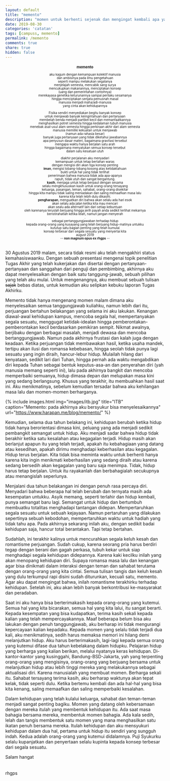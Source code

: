 ```yaml
---
layout: default
title: "memento"
description: "momen untuk berhenti sejenak dan mengingat kembali apa yang telah berlalu untuk, menarik pelajaran tentang apa yang telah berlalu, apa yang telah didapat lalu kemudian dapat mempersiapkan diri untuk apa yang akan dihadapi"
date: 2019-08-30
categories: 'catatan'
tags: [campuss, memento]
permalink: /memento
comments: true
share: true
hidden: false
---
```


<div style="font-size:70%; text-align:center;">
<h3>memento</h3>
aku kagum dengan kemampuan kolektif manusia
<br/>dan ambisinya pada ilmu pengetahuan
<br/>seperti mampu melakukan segalanya
<br/>menjelajah semesta, mencabik sang surya
<br/>mencukupkan makanannya, menciptakan konsep
<br/>(uang dan pemerintahan contohnya)
<br/>merekayasa genetika keturunannya sampai perilaku sesamanya
<br/>hingga menciptakan senjata pemusnah masal
<br/>manusia menjadi maha/adi-manusia
<br/>yang cinta akan kehidupannya
<br/>.
<br/>Fisika sendiri menyediakan begitu banyak konsep
<br/>untuk menjawab banyak keingintahuan dan pertanyaan
<br/>membelah benda menjadi partikel kecil dan memanfaatkannya
<br/>menghasilkan potret semesta hingga kedalaman tubuh manusia
<br/>menebak asal-usul alam semesta hingga perkiraan akhir dari alam semesta
<br/>manusia memiliki kekuatan untuk menjawab
<br/>(namun ada rahasia besar)
<br/>banyak juga pertanyaan yang tidak diketahui jawabannya
<br/>apa penyusun dasar materi, bagaimana gravitasi tersebut
<br/>mengapa waktu hanya berjalan satu arah
<br/>hingga bagaimana menyatukan semua konsep tersebut
<br/>dalam satu kesatuan utuh
<br/>.
<br/>diakhir perjalanan aku menyadari
<br/>kemampuan untuk tetap bertahan waras
<br/>dengan mengisi diri akan tiga konsep penting
<br/><b>iman</b>, mengisi lobang-lobang kosong atas ketidaktahuan
<br/>bukti untuk hal yang tidak terlihat
<br/>penerimaan bahwa manusia tidak ada apa-apanya
<br/>rapuh, tidak utuh dan sangat bergantung.
<br/><b>kasih</b>, menjaga untuk tetap berpaut dengan sesama
<br/>selalu mengkhususkan kasih untuk orang-orang tersayang
<br/>keluarga, pasangan, teman, sahabat, orang-orang disekitar
<br/>hingga kita mampu tidak saling meniadakan dan saling memaafkan masa lalu
<br/>karena kita telah lebih dulu dikasihi.
<br/><b>pengharapan</b>, menguatkan diri bahwa akan selalu ada hari esok
<br/>akan selalu ada jalan ketika kita mau mencari
<br/>akan sealu ada alternatif lain dari setiap kebuntuan
<br/>oleh karenanya teruslah berjuang hingga jerih payah anda sedikit terlihat mekarnya
<br/>beristirahatlah ketika lelah, namun jangan menyerah
<br/>.
<br/>sebagai pertanggungjawaban terhadap hidup
<br/>kepada orang-orang yang kusayang yang telah berjuang hidup-matinya untukku
<br/>kututup satu bagian penting yang telah kumulai
<br/>konsep terbesar dari segala sesuatu yang menyertai kita
<br/>august 2019
<br/>-- <b>non magnum opus ex rhgps</b> --
<br/>
</div>
<br/>

30 Agustus 2019 malam, secara tidak resmi aku telah mengakhiri status kemahasiswaanku. Dengan sebuah presentasi mengenai topik penelitian Tugas Akhir yang telah kukerjakan dan disertai dengan pertanyaan-pertanyaan dan sanggahan dari penguji dan pembimbing, akhirnya aku dapat menyelesaikan dengan baik satu tanggung-jawab, sebuah pilihan yang telah aku mulai. Untuk mengenangnya, aku membuat sebuah tulisan ~~sajak~~ bebas diatas, untuk kemudian aku selipkan kebuku laporan Tugas Akhirku.

Memento tidak hanya mengenang momen malam dimana aku menyelesaikan semua tanggungjawab kuliahku, namun lebih dari itu, perjuangan bertahun belakangan yang selama ini aku lakukan. Kenangan diawal-awal kehidupan kampus, mencoba segala hal, mempertanyakan segala sesuatu, menggugat ketidak-idealan hingga pemberontakan-pemberontakan kecil berdasarkan pemikiran sempit. Nikmat awalnya, berjibaku dengan berbagai masalah, menjadi dewasa dan mencoba bertanggungjawab. Namun pada akhirnya frustasi dan kalah juga dengan keadaan. Ketika perjuangan tidak membawakan hasil, ketika usaha mandek, tertipu akan ilusi dan romansa kebebasan, hingga seolah tidak punya lagi sesuatu yang ingin diraih, hancur-lebur hidup. Mulailah hilang dari kenyataan, sedikit lari dari Tuhan, hingga pernah ada waktu mengabdikan diri kepada Tuhan sebagai bentuk keputus-asa-an dan penyerahan diri (yah manusia memang seperti ini), lalu pada akhirnya bangkit dan mencoba memperbaiki semuanya, hidup dimasa depan dan melupakan masa kini yang sedang berlangsung. Khusus yang terakhir, itu membuahkan hasil saat ini. Aku menikmatinya, sebelum kemudian tersadar bahwa aku kehilangan masa lalu dan momen-momen berharganya.

{% include images.html
            img="images/itb.jpg"
            title="ITB"
            caption="Memento: pada akhirnya aku bersyukur bisa menyelesaikannya"
            url="https://www.harapan.me/blog/memento/" %}

Kemudian, selama dua tahun belakang ini, kehidupan berubah ketika hidup tidak hanya berorientasi dimasa kini, peluang yang ada menjadi sedikit pembangkit semangat untuk hidup. Aku menjadi sadar bahwa hidup tidak berakhir ketika satu kesalahan atau kegagalan terjadi. Hidup masih akan berlanjut apapun itu yang telah terjadi, apakah itu kebahagiaan yang datang atau kesedihan, apakah dirimu menghadapi keberhasilan atau kegagalan. Hidup terus berjalan. Kita tidak bisa meminta waktu untuk berhenti hanya karena kita ingin menikmati keberhasilan yang sedang diraih atau karena sedang bersedih akan kegagalan yang baru saja menimpa. Tidak, hidup harus tetap berjalan. Untuk itu rayakanlah dan berbahagialah secukupnya atau menangislah seperlunya.

Menjalani dua tahun belakangan ini dengan penuh rasa percaya diri. Menyadari bahwa beberapa hal telah berubah dan ternyata masih ada kesempatan untukku. Asyik memang, seperti terlahir dan hidup kembali, punya semangat baru lagi. Semangat untuk hidup dan bertumbuh membuatku totalitas menghadapi tantangan didepan. Mempertaruhkan segala sesuatu untuk sebuah kejayaan. Namun pertaruhan yang dilakukan sepertinya sebuah kebodohan, mempertaruhkan waktu untuk hadiah yang tidak tahu apa. Pada akhirnya sekarang inilah aku, dengan sedikit badai kehidupan saja, hancur total berantakan. Tapi tetap bertahan.

Sudahlah, ini terakhir kalinya untuk mencurahkan segala keluh kesah dan romantisme perjuangan. Sudah cukup, karena seorang pria harus berdiri tegap dengan berani dan gagah perkasa, tubuh kekar untuk siap menghadapi segala kehidupan didepannya. Karena kaki kecilku inilah yang akan menopang kehidupan diri. Supaya romansa masa lalu dan kenangan agar bisa dinikmati dalam interaksi dengan teman dan sahabat terutama dengan orang-orang yang kita cintai. Semua tulisan tangis dan keluh kesah yang dulu terkumpul rapi disini sudah diturunkan, kecuali satu, memento. Agar aku dapat mengingat bahwa, inilah romantisme terakhirku terhadap kehidupan. Setelah ini, aku akan lebih banyak berkontribusi ke-masyarakat dan peradaban.

Saat ini aku hanya bisa berterimakasih kepada orang-orang yang kutemui. Semua hal yang kita bicarakan, semua hal yang kita lalui, itu sangat berarti. Kepada kesempatan yang bisa kudapatkan, terima kasih sekali kepada kalian yang telah mempercayakannya. Maaf beberapa belum bisa aku lakukan dengan penuh tanggungjawab, aku berharap ini tidak mengurangi kepercayaan kalian kepadaku. Kepada momen yang selalu tidak terjadi dua kali, aku menikmatinya, sedih harus memaksa memori ini hilang demi melanjutkan hidup. Aku harus berterimakasih, lagi-lagi kepada semua orang yang kutemui difase dua tahun kebelakang dalam hidupku. Pelajaran hidup yang berharga yang kalian berikan, melalui nyatanya keras kehidupan. Di-kantor-kantor yang kusinggahi, Bandung-BSD-Jakarta, yah yang terpenting orang-orang yang mengisinya, orang-orang yang berjuang bersama untuk melanjutkan hidup atau lebih tinggi mereka yang melakukannya sebagai aktualisasi diri. Karena manusialah yang membuat momen. Berharga sekali itu. Sahabat tersayang terima kasih, aku berharap waktunya akan tepat kelak, tidak seperti dulu. Ketika bertemu kembali dan ada hal-hal yang bisa kita kenang, saling memaafkan dan saling memperbaiki kesalahan.

Dalam kehidupan yang telah kulalui keluarga, sahabat dan teman-teman menjadi sangat penting bagiku. Momen yang datang oleh kebersamaan dengan mereka itulah yang membentuk kehidupan itu. Ada saat masa bahagia bersama mereka, membentuk momen bahagia. Ada kala sedih, lelah dan tangis membentuk satu momen yang mana menghasilkan satu ikatan penuh bersama mereka. Itulah kehidupan dan aku mensyukuri kehidupan dalam dua hal, pertama untuk hidup itu sendiri yang sungguh indah. Kedua adalah orang-orang yang kutemui didalamnya. Puji Syukurku selalu kupanjatkan dan penyertaan selalu kupinta kepada konsep terbesar dari segala sesuatu.

Salam hangat
<br />
<br />
<br />
rhgps